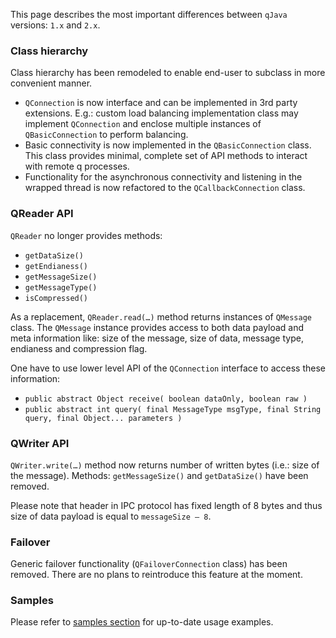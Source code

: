 This page describes the most important differences between `qJava` versions: `1.x` and `2.x`.

### Class hierarchy

Class hierarchy has been remodeled to enable end-user to subclass in more convenient manner.

* `QConnection` is now interface and can be implemented in 3rd party extensions. E.g.: custom load balancing implementation class may implement `QConnection` and enclose multiple instances of `QBasicConnection` to perform balancing.
* Basic connectivity is now implemented in the `QBasicConnection` class. This class provides minimal, complete set of API methods to interact with remote q processes.
* Functionality for the asynchronous connectivity and listening in the wrapped thread is now refactored to the `QCallbackConnection` class.

### QReader API

`QReader` no longer provides methods: 
* `getDataSize()`
* `getEndianess()`
* `getMessageSize()`
* `getMessageType()`
* `isCompressed()`

As a replacement, `QReader.read(…)` method returns instances of `QMessage` class. The `QMessage` instance provides access to both data payload and meta information like: size of the message, size of data, message type, endianess and compression flag.

One have to use lower level API of the `QConnection` interface to access these information:
* `public abstract Object receive( boolean dataOnly, boolean raw )`
* `public abstract int query( final MessageType msgType, final String query, final Object... parameters )`

### QWriter API

`QWriter.write(…)` method now returns number of written bytes (i.e.: size of the message). Methods: `getMessageSize()` and `getDataSize()` have been removed.

Please note that header in IPC protocol has fixed length of 8 bytes and thus size of data payload is equal to `messageSize – 8`.

### Failover

Generic failover functionality (`QFailoverConnection` class) has been removed. There are no plans to reintroduce this feature at the moment.

### Samples

Please refer to [samples section](Usage-examples) for up-to-date usage examples.